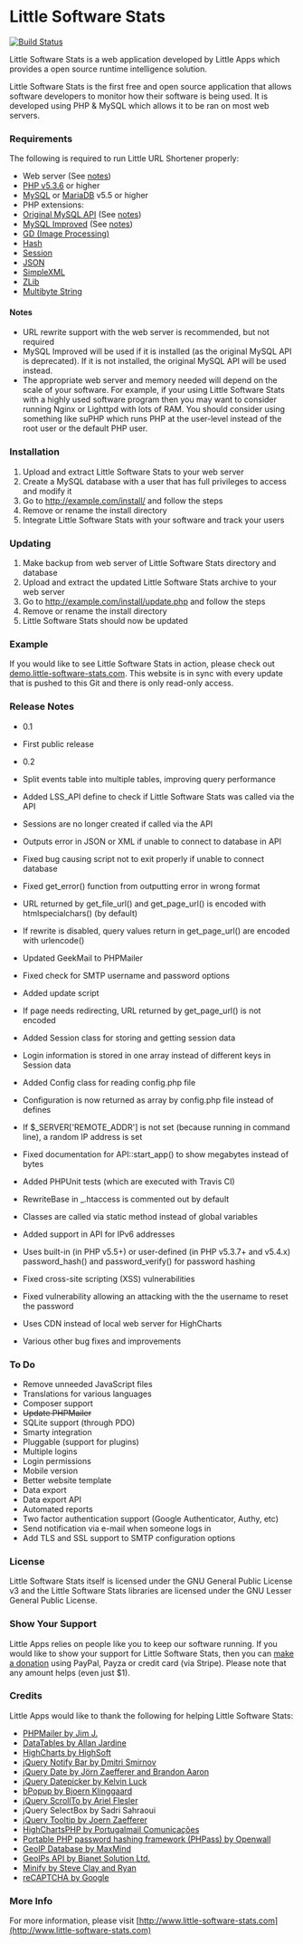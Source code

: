 Little Software Stats
=====================

[![Build Status](https://travis-ci.org/little-apps/little-software-stats.svg?branch=master)](https://travis-ci.org/little-apps/little-software-stats)

Little Software Stats is a web application developed by Little Apps which provides a open source runtime intelligence solution.

Little Software Stats is the first free and open source application that allows software developers to monitor how their software is being used. It is developed using PHP & MySQL which allows it to be ran on most web servers. 

### Requirements ###

The following is required to run Little URL Shortener properly:

* Web server (See [notes](#notes))
* [PHP v5.3.6](http://php.net/) or higher
* [MySQL](http://www.mysql.com/) or [MariaDB](https://www.mariadb.org) v5.5 or higher
* PHP extensions:
 * [Original MySQL API](http://php.net/manual/en/book.mysql.php) (See [notes](#notes))
 * [MySQL Improved](http://php.net/manual/en/book.mysqli.php) (See [notes](#notes))
 * [GD (Image Processing)](http://php.net/manual/en/book.image.php)
 * [Hash](http://php.net/manual/en/book.hash.php)
 * [Session](http://php.net/manual/en/book.session.php)
 * [JSON](http://php.net/manual/en/book.json.php)
 * [SimpleXML](http://php.net/manual/en/book.simplexml.php)
 * [ZLib](http://php.net/manual/en/book.mbstring.php)
 * [Multibyte String](http://php.net/manual/en/book.mbstring.php)

#### Notes ####
 * URL rewrite support with the web server is recommended, but not required
 * MySQL Improved will be used if it is installed (as the original MySQL API is deprecated). If it is not installed, the original MySQL API will be used instead.
 * The appropriate web server and memory needed will depend on the scale of your software. For example, if your using Little Software Stats with a highly used software program then you may want to consider running Nginx or Lighttpd with lots of RAM. You should consider using something like suPHP which runs PHP at the user-level instead of the root user or the default PHP user.

### Installation ###
1. Upload and extract Little Software Stats to your web server
2. Create a MySQL database with a user that has full privileges to access and modify it
3. Go to http://example.com/install/ and follow the steps
4. Remove or rename the install directory
4. Integrate Little Software Stats with your software and track your users

### Updating ###
1. Make backup from web server of Little Software Stats directory and database
2. Upload and extract the updated Little Software Stats archive to your web server
3. Go to http://example.com/install/update.php and follow the steps
4. Remove or rename the install directory
5. Little Software Stats should now be updated

### Example ###

If you would like to see Little Software Stats in action, please check out [demo.little-software-stats.com](http://demo.little-software-stats.com). This website is in sync with every update that is pushed to this Git and there is only read-only access.

### Release Notes ###
* 0.1
 * First public release
 
* 0.2
 * Split events table into multiple tables, improving query performance
 * Added LSS_API define to check if Little Software Stats was called via the API
 * Sessions are no longer created if called via the API
 * Outputs error in JSON or XML if unable to connect to database in API
 * Fixed bug causing script not to exit properly if unable to connect database
 * Fixed get_error() function from outputting error in wrong format
 * URL returned by get_file_url() and get_page_url() is encoded with htmlspecialchars() (by default)
 * If rewrite is disabled, query values return in get_page_url() are encoded with urlencode()
 * Updated GeekMail to PHPMailer
 * Fixed check for SMTP username and password options
 * Added update script
 * If page needs redirecting, URL returned by get_page_url() is not encoded
 * Added Session class for storing and getting session data
 * Login information is stored in one array instead of different keys in Session data
 * Added Config class for reading config.php file
 * Configuration is now returned as array by config.php file instead of defines
 * If $_SERVER['REMOTE_ADDR'] is not set (because running in command line), a random IP address is set
 * Fixed documentation for API::start_app() to show megabytes instead of bytes
 * Added PHPUnit tests (which are executed with Travis CI)
 * RewriteBase in _.htaccess is commented out by default
 * Classes are called via static method instead of global variables
 * Added support in API for IPv6 addresses
 * Uses built-in (in PHP v5.5+) or user-defined (in PHP v5.3.7+ and v5.4.x) password_hash() and password_verify() for password hashing
 * Fixed cross-site scripting (XSS) vulnerabilities
 * Fixed vulnerability allowing an attacking with the the username to reset the password
 * Uses CDN instead of local web server for HighCharts
 * Various other bug fixes and improvements
 
### To Do ###
 * Remove unneeded JavaScript files
 * Translations for various languages
 * Composer support
 * ~~Update PHPMailer~~
 * SQLite support (through PDO)
 * Smarty integration
 * Pluggable (support for plugins)
 * Multiple logins
 * Login permissions
 * Mobile version
 * Better website template
 * Data export
 * Data export API
 * Automated reports
 * Two factor authentication support (Google Authenticator, Authy, etc)
 * Send notification via e-mail when someone logs in
 * Add TLS and SSL support to SMTP configuration options

### License ###
Little Software Stats itself is licensed under the GNU General Public License v3 and the Little Software Stats libraries are licensed under the GNU Lesser General Public License. 

### Show Your Support ###
Little Apps relies on people like you to keep our software running. If you would like to show your support for Little Software Stats, then you can [make a donation](https://www.little-apps.com/?donate) using PayPal, Payza or credit card (via Stripe). Please note that any amount helps (even just $1).

### Credits ###

Little Apps would like to thank the following for helping Little Software Stats:

 * [PHPMailer by Jim J.](https://github.com/PHPMailer/PHPMailer/)
 * [DataTables by Allan Jardine](http://www.datatables.net)
 * [HighCharts by HighSoft](http://www.highcharts.com/)
 * [jQuery Notify Bar by Dmitri Smirnov](https://github.com/dknight/jQuery-Notify-bar)
 * [jQuery Date by Jörn Zaefferer and Brandon Aaron](http://brandon.aaron.sh/)
 * [jQuery Datepicker by Kelvin Luck](https://github.com/vitch/jQuery-datepicker)
 * [bPopup by Bjoern Klinggaard](http://dinbror.dk/bpopup)
 * [jQuery ScrollTo by Ariel Flesler](http://flesler.blogspot.ca/2007/10/jqueryscrollto.html)
 * jQuery SelectBox by Sadri Sahraoui
 * [jQuery Tooltip by Joern Zaefferer](http://bassistance.de/jquery-plugins/jquery-plugin-tooltip/)
 * [HighChartsPHP by Portugalmail Comunicações](http://www.goncaloqueiros.net/highcharts.php)
 * [Portable PHP password hashing framework (PHPass) by Openwall](http://www.openwall.com/phpass/)
 * [GeoIP Database by MaxMind](https://www.maxmind.com/en/geoip2-databases)
 * [GeoIPs API by Bianet Solution Ltd.](http://www.geoips.com/en)
 * [Minify by Steve Clay and Ryan](https://code.google.com/p/minify/)
 * [reCAPTCHA by Google](http://www.google.com/recaptcha/intro/index.html)
 
### More Info ###

For more information, please visit [http://www.little-software-stats.com](http://www.little-software-stats.com)
